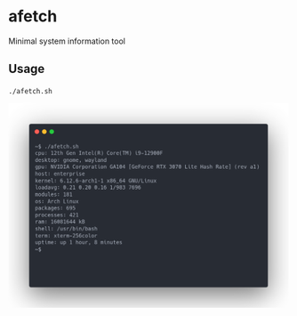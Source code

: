 # afetch
Minimal system information tool

## Usage
`./afetch.sh`

![afetch](https://github.com/carnmo/afetch/blob/main/afetch.png)
